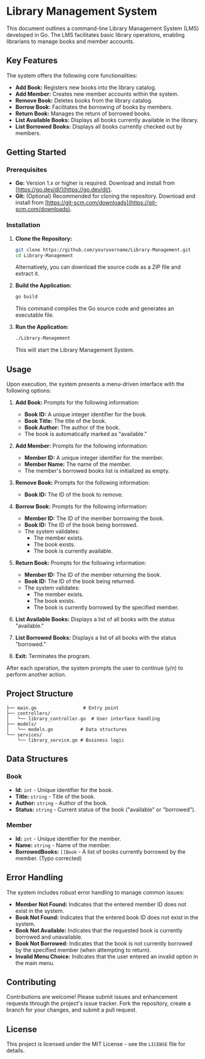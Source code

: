 # Library Management System

This document outlines a command-line Library Management System (LMS) developed in Go. The LMS facilitates basic library operations, enabling librarians to manage books and member accounts.

## Key Features

The system offers the following core functionalities:

* **Add Book:** Registers new books into the library catalog.
* **Add Member:** Creates new member accounts within the system.
* **Remove Book:** Deletes books from the library catalog.
* **Borrow Book:** Facilitates the borrowing of books by members.
* **Return Book:** Manages the return of borrowed books.
* **List Available Books:** Displays all books currently available in the library.
* **List Borrowed Books:** Displays all books currently checked out by members.

## Getting Started

### Prerequisites

* **Go:** Version 1.x or higher is required. Download and install from [https://go.dev/dl/](https://go.dev/dl/).
* **Git:** (Optional) Recommended for cloning the repository. Download and install from [https://git-scm.com/downloads](https://git-scm.com/downloads).

### Installation

1. **Clone the Repository:**

    ```bash
    git clone https://github.com/yourusername/Library-Management.git
    cd Library-Management
    ```

    Alternatively, you can download the source code as a ZIP file and extract it.

2. **Build the Application:**

    ```bash
    go build
    ```

    This command compiles the Go source code and generates an executable file.

3. **Run the Application:**

    ```bash
    ./Library-Management
    ```

    This will start the Library Management System.

## Usage

Upon execution, the system presents a menu-driven interface with the following options:

1. **Add Book:** Prompts for the following information:
    * **Book ID:** A unique integer identifier for the book.
    * **Book Title:** The title of the book.
    * **Book Author:** The author of the book.
    * The book is automatically marked as "available."

2. **Add Member:** Prompts for the following information:
    * **Member ID:** A unique integer identifier for the member.
    * **Member Name:** The name of the member.
    * The member's borrowed books list is initialized as empty.

3. **Remove Book:** Prompts for the following information:
    * **Book ID:** The ID of the book to remove.

4. **Borrow Book:** Prompts for the following information:
    * **Member ID:** The ID of the member borrowing the book.
    * **Book ID:** The ID of the book being borrowed.
    * The system validates:
        * The member exists.
        * The book exists.
        * The book is currently available.

5. **Return Book:** Prompts for the following information:
    * **Member ID:** The ID of the member returning the book.
    * **Book ID:** The ID of the book being returned.
    * The system validates:
        * The member exists.
        * The book exists.
        * The book is currently borrowed by the specified member.

6. **List Available Books:** Displays a list of all books with the status "available."

7. **List Borrowed Books:** Displays a list of all books with the status "borrowed."

8. **Exit:** Terminates the program.

After each operation, the system prompts the user to continue (y/n) to perform another action.

## Project Structure

```Library-Management/
├── main.go                 # Entry point
├── controllers/
│   └── library_controller.go  # User interface handling
├── models/
│   └── models.go          # Data structures
└── services/
    └── library_service.go # Business logic

```

## Data Structures

### Book

* **Id:** `int` - Unique identifier for the book.
* **Title:** `string` - Title of the book.
* **Author:** `string` - Author of the book.
* **Status:** `string` - Current status of the book ("available" or "borrowed").

### Member

* **Id:** `int` - Unique identifier for the member.
* **Name:** `string` - Name of the member.
* **BorrowedBooks:** `[]Book` - A list of books currently borrowed by the member.  (Typo corrected)

## Error Handling

The system includes robust error handling to manage common issues:

* **Member Not Found:** Indicates that the entered member ID does not exist in the system.
* **Book Not Found:** Indicates that the entered book ID does not exist in the system.
* **Book Not Available:** Indicates that the requested book is currently borrowed and unavailable.
* **Book Not Borrowed:** Indicates that the book is not currently borrowed by the specified member (when attempting to return).
* **Invalid Menu Choice:** Indicates that the user entered an invalid option in the main menu.

## Contributing

Contributions are welcome! Please submit issues and enhancement requests through the project's issue tracker.  Fork the repository, create a branch for your changes, and submit a pull request.

## License

This project is licensed under the MIT License - see the `LICENSE` file for details.
